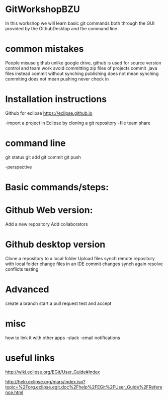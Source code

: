 # GitWorkshopBZU
In this workshop we will learn basic git commands both through the GUI provided by the GithubDesktop and the command line.

# common mistakes
People misuse github
unlike google drive, github is used for source version control and team work
avoid committing zip files of projects commit .java files instead
commit without synching 
publishing does not mean synching
commiting does not mean pushing
never check in 

# Installation instructions 
Github for eclipse
https://eclipse.github.io

-import a project in Eclipse by cloning a git repository 
-file team share

# command line
git status
git add
git commit
git push

-perspective
# Basic commands/steps:
# Github Web version:
Add a new repository
Add collaborators
# Github desktop version
Clone a repository to a local folder 
Upload files
synch remote repository with local folder
change files in an IDE 
commit changes
synch again
resolve conflicts
testing

# Advanced
create a branch
start a pull request
test and accept

# misc
how to link it with other apps
-slack
-email notifications

# useful links
http://wiki.eclipse.org/EGit/User_Guide#Index

http://help.eclipse.org/mars/index.jsp?topic=%2Forg.eclipse.egit.doc%2Fhelp%2FEGit%2FUser_Guide%2FReference.html

